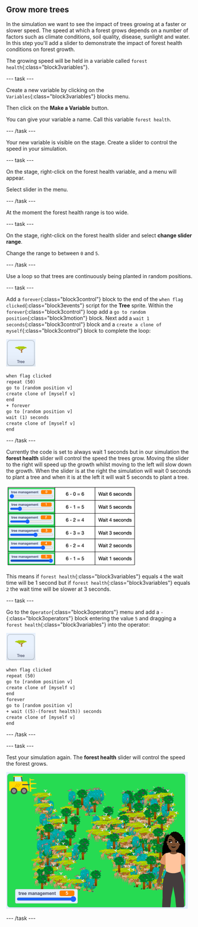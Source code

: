 ## Grow more trees

In the simulation we want to see the impact of trees growing at a faster or slower speed. The speed at which a forest grows depends on a number of factors such as climate conditions, soil quality, disease, sunlight and water. In this step you'll add a slider to demonstrate the impact of forest health conditions on forest growth.

The growing speed will be held in a variable called `forest health`{:class="block3variables"}.

--- task ---

Create a new variable by clicking on the `Variables`{:class="block3variables"} blocks menu.

Then click on the **Make a Variable** button.

You can give your variable a name. Call this variable `forest health`.

--- /task ---

Your new variable is visible on the stage. Create a slider to control the speed in your simulation.

--- task ---

On the stage, right-click on the forest health variable, and a menu will appear.

Select slider in the menu.

--- /task ---

At the moment the forest health range is too wide.

--- task ---

On the stage, right-click on the forest health slider and select **change slider range**.

Change the range to between `0` and `5`.

--- /task ---

Use a loop so that trees are continuously being planted in random positions.

--- task ---

Add a `forever`{:class="block3control"} block to the end of the `when flag clicked`{:class="block3events"} script for the **Tree**  sprite. Within the `forever`{:class="block3control"} loop add a `go to random position`{:class="block3motion"} block. Next add a `wait 1 seconds`{:class="block3control"} block and a `create a clone of myself`{:class="block3control"} block to complete the loop:

![image of the Tree sprite](images/tree-sprite.png)

```blocks3
when flag clicked
repeat (50)
go to [random position v]
create clone of [myself v]
end
+ forever
go to [random position v]
wait (1) seconds
create clone of [myself v]
end
```

--- /task ---

 Currently the code is set to always wait 1 seconds but in our simulation the **forest health** slider will control the speed the trees grow. Moving the slider to the right will speed up the growth whilst moving to the left will slow down the growth. When the slider is at the right the simulation will wait 0 seconds to plant a tree and when it is at the left it will wait 5 seconds to plant a tree.

 ![image of the slider maths](images/slider-maths.png)

 This means if `forest health`{:class="block3variables"} equals `4` the wait time will be 1 second but if `forest health`{:class="block3variables"} equals `2` the wait time will be slower at 3 seconds.

--- task ---

Go to the `Operator`{:class="block3operators"} menu and add a `-`{:class="block3operators"} block entering the value `5` and dragging a `forest health`{:class="block3variables"} into the operator:

![image of the Tree sprite](images/tree-sprite.png)

```blocks3
when flag clicked
repeat (50)
go to [random position v]
create clone of [myself v]
end
forever
go to [random position v]
+ wait ((5)-(forest health)) seconds
create clone of [myself v]
end
```

--- /task ---

--- task ---

Test your simulation again. The **forest health** slider will control the speed the forest grows.

![image of a busy forest](images/busy-forest.png)

--- /task ---
